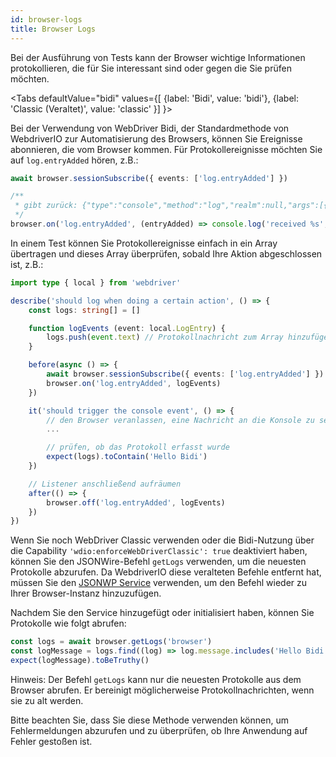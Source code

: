 ```yaml
---
id: browser-logs
title: Browser Logs
---
```


Bei der Ausführung von Tests kann der Browser wichtige Informationen protokollieren, die für Sie interessant sind oder gegen die Sie prüfen möchten.

<Tabs
defaultValue="bidi"
values={[
{label: 'Bidi', value: 'bidi'},
{label: 'Classic (Veraltet)', value: 'classic'
}]
}>

<TabItem value='bidi'>

Bei der Verwendung von WebDriver Bidi, der Standardmethode von WebdriverIO zur Automatisierung des Browsers, können Sie Ereignisse abonnieren, die vom Browser kommen. Für Protokollereignisse möchten Sie auf `log.entryAdded` hören, z.B.:

```ts
await browser.sessionSubscribe({ events: ['log.entryAdded'] })

/**
 * gibt zurück: {"type":"console","method":"log","realm":null,"args":[{"type":"string","value":"Hello Bidi"}],"level":"info","text":"Hello Bidi","timestamp":1657282076037}
 */
browser.on('log.entryAdded', (entryAdded) => console.log('received %s', entryAdded))
```

In einem Test können Sie Protokollereignisse einfach in ein Array übertragen und dieses Array überprüfen, sobald Ihre Aktion abgeschlossen ist, z.B.:

```ts
import type { local } from 'webdriver'

describe('should log when doing a certain action', () => {
    const logs: string[] = []

    function logEvents (event: local.LogEntry) {
        logs.push(event.text) // Protokollnachricht zum Array hinzufügen
    }

    before(async () => {
        await browser.sessionSubscribe({ events: ['log.entryAdded'] })
        browser.on('log.entryAdded', logEvents)
    })

    it('should trigger the console event', () => {
        // den Browser veranlassen, eine Nachricht an die Konsole zu senden
        ...

        // prüfen, ob das Protokoll erfasst wurde
        expect(logs).toContain('Hello Bidi')
    })

    // Listener anschließend aufräumen
    after(() => {
        browser.off('log.entryAdded', logEvents)
    })
})
```

</TabItem>

<TabItem value='classic'>

Wenn Sie noch WebDriver Classic verwenden oder die Bidi-Nutzung über die Capability `'wdio:enforceWebDriverClassic': true` deaktiviert haben, können Sie den JSONWire-Befehl `getLogs` verwenden, um die neuesten Protokolle abzurufen. Da WebdriverIO diese veralteten Befehle entfernt hat, müssen Sie den [JSONWP Service](https://github.com/webdriverio-community/wdio-jsonwp-service) verwenden, um den Befehl wieder zu Ihrer Browser-Instanz hinzuzufügen.

Nachdem Sie den Service hinzugefügt oder initialisiert haben, können Sie Protokolle wie folgt abrufen:

```ts
const logs = await browser.getLogs('browser')
const logMessage = logs.find((log) => log.message.includes('Hello Bidi'))
expect(logMessage).toBeTruthy()
```

Hinweis: Der Befehl `getLogs` kann nur die neuesten Protokolle aus dem Browser abrufen. Er bereinigt möglicherweise Protokollnachrichten, wenn sie zu alt werden.
</TabItem>

</Tabs>

Bitte beachten Sie, dass Sie diese Methode verwenden können, um Fehlermeldungen abzurufen und zu überprüfen, ob Ihre Anwendung auf Fehler gestoßen ist.
